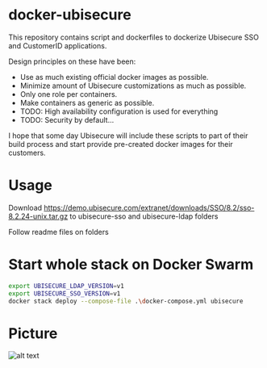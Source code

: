 # docker-ubisecure
This repository contains script and dockerfiles to dockerize Ubisecure SSO and CustomerID applications.

Design principles on these have been:
* Use as much existing official docker images as possible.
* Minimize amount of Ubisecure customizations as much as possible.
* Only one role per containers.
* Make containers as generic as possible.
* TODO: High availability configuration is used for everything
* TODO: Security by default...

I hope that some day Ubisecure will include these scripts to part of their build process and start provide pre-created docker images for their customers.

# Usage
Download https://demo.ubisecure.com/extranet/downloads/SSO/8.2/sso-8.2.24-unix.tar.gz to ubisecure-sso and ubisecure-ldap folders

Follow readme files on folders


# Start whole stack on Docker Swarm
```bash
export UBISECURE_LDAP_VERSION=v1
export UBISECURE_SSO_VERSION=v1
docker stack deploy --compose-file .\docker-compose.yml ubisecure
```


# Picture
![alt text](https://raw.githubusercontent.com/olljanat/docker-ubisecure/master/screenshots/ubisecure_on_docker.png "Ubisecure on docker")